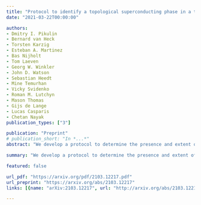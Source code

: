 ```yaml
---
title: "Protocol to identify a topological superconducting phase in a three-terminal device"
date: "2021-03-22T00:00:00"

authors:
- Dmitry I. Pikulin
- Bernard van Heck
- Torsten Karzig
- Esteban A. Martinez
- Bas Nijholt
- Tom Laeven
- Georg W. Winkler
- John D. Watson
- Sebastian Heedt
- Mine Temurhan
- Vicky Svidenko
- Roman M. Lutchyn
- Mason Thomas
- Gijs de Lange
- Lucas Casparis
- Chetan Nayak
publication_types: ["3"]

publication: "Preprint"
# publication_short: "In *...*"
abstract: "We develop a protocol to determine the presence and extent of a topological phase with Majorana zero modes in a hybrid superconductor-semiconductor device. The protocol is based on conductance measurements in a three-terminal device with two normal leads and one superconducting lead. A radio-frequency technique acts as a proxy for the measurement of local conductance, allowing a rapid, systematic scan of the large experimental phase space of the device. Majorana zero modes cause zero bias conductance peaks at each end of the wire, so we identify promising regions of the phase space by filtering for this condition. To validate the presence of a topological phase, a subsequent measurement of the non-local conductance in these regions is used to detect a topological transition via the closing and reopening of the bulk energy gap. We define data analysis routines that allow for an automated and unbiased execution of the protocol. Our protocol is designed to screen out false positives, especially trivial Andreev bound states that mimic Majorana zero modes in local conductance. We apply the protocol to several examples of simulated data illustrating the detection of topological phases and the screening of false positives."

summary: "We develop a protocol to determine the presence and extent of a topological phase with Majorana zero modes in a hybrid superconductor-semiconductor device."

featured: false

url_pdf: "https://arxiv.org/pdf/2103.12217.pdf"
url_preprint: "https://arxiv.org/abs/2103.12217"
links: [{name: "arXiv:2103.12217", url: "http://arxiv.org/abs/2103.12217"}]

---
```

